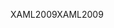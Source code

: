 <span data-ttu-id="07906-101">XAML2009</span><span class="sxs-lookup"><span data-stu-id="07906-101">XAML2009</span></span>